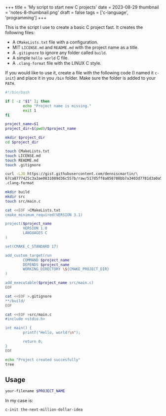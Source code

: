 +++
title = 'My script to start new C projects'
date = 2023-08-29
thumbnail = 'notes-8-thumbnail.png'
draft = false
tags = ['c-language', 'programming']
+++

This is the script I use to create a basic C project fast.
It creates the following files:

-   A `CMakeLists.txt` file with a configuration.
-   MIT `LICENSE.md` and `README.md` with the project name as a title.
-   A `.gitignore` to ignore any folder called `build`.
-   A simple `hello world` C file.
-   A `.clang-format` file with the LINUX C style.

If you would like to use it, create a file with the
following code (I named it `c-init`) and place it in you `/bin` folder. Make sure the
folder is added to your `PATH`.

```bash
#!/bin/bash

if [ -z "$1" ]; then
        echo "Project name is missing."
        exit 1
fi

project_name=$1
project_dir=$(pwd)/$project_name

mkdir $project_dir
cd $project_dir

touch CMakeLists.txt
touch LICENSE.md
touch README.md
touch .gitignore

curl -LJO https://gist.githubusercontent.com/denniscmartin/\
67ca8777425c3a3ae0831089d36c557b/raw/517d5ff8a058780bb7a3403d7781d3a0a5fe8391/\
.clang-format

mkdir build
mkdir src
touch src/main.c

cat <<EOF >CMakeLists.txt
cmake_minimum_required(VERSION 3.1)

project($project_name
        VERSION 1.0
        LANGUAGES C
)

set(CMAKE_C_STANDARD 17)

add_custom_target(run
        COMMAND $project_name
        DEPENDS $project_name
        WORKING_DIRECTORY \${CMAKE_PROJECT_DIR}
)

add_executable($project_name src/main.c)
EOF

cat <<EOF >.gitignore
**/build/
EOF

cat <<EOF >src/main.c
#include <stdio.h>

int main() {
        printf("Hello, world!\n");

        return 0;
}
EOF

echo "Project created succesfully"
tree
```

## Usage

```bash
your-filename $PROJECT_NAME
```

In my case is:

```bash
c-init the-next-million-dollar-idea
```
